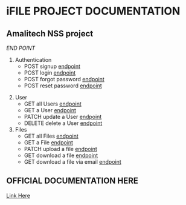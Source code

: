 # iFILE PROJECT DOCUMENTATION
## Amalitech NSS project

*END POINT*
1. Authentication
    - POST signup [endpoint]({{url}}v1/api/users/signup)
    - POST login [endpoint]({{url}}v1/api/users/login)
    - POST forgot password [endpoint]({{url}}v1/api/users/forgotpassword)
    - POST reset password [endpoint]({{url}}v1/api/users/resetpassword:token)
<!-- ![snippet](Dev-Data/img/snippet.png) -->
2. User
    - GET all Users [endpoint]({{url}}v1/api/users/)
    - GET a User [endpoint]({{url}}v1/api/users/id)
    - PATCH update a User [endpoint]({{url}}v1/api/users/updateme)
    - DELETE delete a User [endpoint]({{url}}v1/api/users/deleteme)
2. Files
    - GET all Files [endpoint]({{url}}v1/api/files/)
    - GET a File [endpoint]({{url}}v1/api/file/:id)
    - PATCH upload a file [endpoint]({{url}}v1/api/upload)
    - GET download a file [endpoint]({{url}}v1/api/download)
    - GET download a file via email [endpoint]({{url}}v1/api/email)

## OFFICIAL DOCUMENTATION HERE 
[Link Here](https://documenter.getpostman.com/view/20278302/2s93m1bQja)
    

